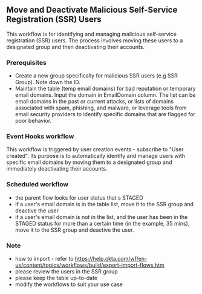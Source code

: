 ## Move and Deactivate Malicious Self-Service Registration (SSR) Users

This workflow is for identifying and managing malicious self-service registration (SSR) users. The process involves moving these users to a designated group and then deactivating their accounts.

### Prerequisites
* Create a new group specifically for malicious SSR users (e.g SSR Group). Note down the ID.
* Maintain the table (temp email domains) for bad reputation or temporary email domains. Input the domain in EmailDomain column. The list can be email domains in the past or current attacks, or lists of domains associated with spam, phishing, and malware, or leverage tools from email security providers to identify specific domains that are flagged for poor behavior.

### Event Hooks workflow
This workflow is triggered by user creation events - subscribe to "User created". Its purpose is to automatically identify and manage users with specific email domains by moving them to a designated group and immediately deactivating their accounts.

### Scheduled workflow
* the parent flow looks for user status that s STAGED
* if a user's email domain is in the table list, move it to the SSR group and deactive the user
* if a user's email domain is not in the list, and the user has been in the STAGED status for more than a certain time (in the example, 35 mins), move it to the SSR group and deactive the user.

### Note
* how to import - refer to https://help.okta.com/wf/en-us/content/topics/workflows/build/export-import-flows.htm
* please review the users in the SSR group
* please keep the table up-to-date
* modify the workflows to suit your use case
